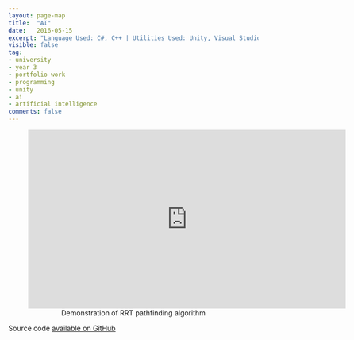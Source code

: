 ```yaml
---
layout: page-map
title:  "AI"
date:   2016-05-15
excerpt: "Language Used: C#, C++ | Utilities Used: Unity, Visual Studio, GLFW, Github Desktop"
visible: false
tag:
- university
- year 3
- portfolio work
- programming
- unity
- ai
- artificial intelligence
comments: false
---
```


<figure style="text-align:center">
	<iframe width="640" height="360" src="https://www.youtube.com/embed/mLsQbJsFVTs?showinfo=0&rel=0" frameborder="0" style="float:center" allowfullscreen> </iframe>
	<figcaption>Demonstration of RRT pathfinding algorithm</figcaption>
</figure>

Source code [available on GitHub](https://github.com/WearyWanderer/AI-SFML-TEST)


      
